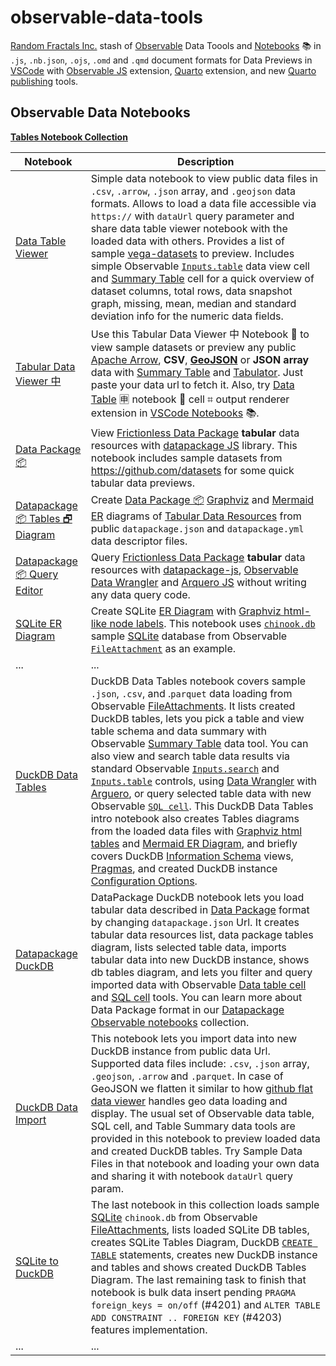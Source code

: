 # observable-data-tools
[Random Fractals Inc.](https://observablehq.com/@randomfractals?tab=collections) stash of [Observable](https://observablehq.com/explore) Data Toools and [Notebooks](https://twitter.com/hashtag/dataNotebooks?src=hashtag_click) 📚 in `.js`, `.nb.json`, `.ojs`, `.omd` and `.qmd` document formats for Data Previews in [VSCode](https://code.visualstudio.com/) with [Observable JS](https://marketplace.visualstudio.com/items?itemName=GordonSmith.observable-js) extension, [Quarto](https://marketplace.visualstudio.com/items?itemName=quarto.quarto) extension, and new [Quarto publishing](https://quarto.org/docs/publishing/) tools.

## Observable Data Notebooks

[**Tables Notebook Collection**](https://observablehq.com/collection/@randomfractals/tables)

| Notebook | Description |
| --- | --- |
| [Data Table Viewer](https://observablehq.com/@randomfractals/data-table-viewer?collection=@randomfractals/tables) | Simple data notebook to view public data files in `.csv`, `.arrow`, `.json` array, and `.geojson` data formats. Allows to load a data file accessible via `https://` with `dataUrl` query parameter and share data table viewer notebook with the loaded data with others. Provides a list of sample [vega-datasets](https://github.com/vega/vega-datasets/tree/next/data) to preview. Includes simple Observable [`Inputs.table`](https://observablehq.com/@observablehq/input-table) data view cell and [Summary Table](https://observablehq.com/@observablehq/summary-table) cell for a quick overview of dataset columns, total rows, data snapshot graph, missing, mean, median and standard deviation info for the numeric data fields. |
| [Tabular Data Viewer 中](https://observablehq.com/@randomfractals/tabular-data-viewer?collection=@randomfractals/tables) | Use this Tabular Data Viewer 中 Notebook 📓 to view sample datasets or preview any public [Apache Arrow](https://observablehq.com/@randomfractals/apache-arrow), **CSV**, [**GeoJSON**](https://www.rfc-editor.org/rfc/rfc7946.html) or **JSON array** data with [Summary Table](https://observablehq.com/@observablehq/summary-table) and [Tabulator](http://tabulator.info/). Just paste your data url to fetch it. Also, try [Data Table](https://github.com/RandomFractals/vscode-data-table) 🈸 notebook 📓 cell ⌗ output renderer extension in [VSCode Notebooks](https://marketplace.visualstudio.com/search?target=VSCode&category=Notebooks&sortBy=Installs) 📚. |
| [Data Package 📦](https://observablehq.com/@randomfractals/data-package?collection=@randomfractals/tables) | View <a href="https://specs.frictionlessdata.io/data-package/" target="_blank" title="Data Package Specification">Frictionless Data Package</a> **tabular** data resources with <a href="https://github.com/frictionlessdata/datapackage-js" target="_blank" title="Data Hub">datapackage JS</a> library. This notebook includes sample datasets from <a href="https://github.com/datasets" target="_blank" title="Data Packaged Core Datasets">https://github.com/datasets</a> for some quick tabular data previews. |
| [Datapackage 📦 Tables 🗗 Diagram](https://observablehq.com/@randomfractals/datapackage-diagram?collection=@randomfractals/tables) | Create [Data Package 📦](https://observablehq.com/@randomfractals/data-package) [Graphviz](https://graphviz.org/) and [Mermaid ER](https://mermaid-js.github.io/mermaid/#/entityRelationshipDiagram) diagrams of [Tabular Data Resources](https://specs.frictionlessdata.io/tabular-data-resource/) from public `datapackage.json` and `datapackage.yml` data descriptor files. |
| [Datapackage 📦 Query Editor](https://observablehq.com/@randomfractals/datapackage-query-editor?collection=@randomfractals/tables) | Query [Frictionless Data Package](https://specs.frictionlessdata.io/data-package/) **tabular** data resources with [datapackage-js](https://github.com/frictionlessdata/datapackage-js), [Observable Data Wrangler](https://observablehq.com/@observablehq/data-wrangler) and [Arquero JS](https://uwdata.github.io/arquero) without writing any data query code. |
| [SQLite ER Diagram](https://observablehq.com/@randomfractals/sqlite-er-diagram?collection=@randomfractals/tables) | Create SQLite [ER Diagram](https://en.wikipedia.org/wiki/Entity%E2%80%93relationship_model) with [Graphviz html-like node labels](https://graphviz.org/doc/info/shapes.html#html). This notebook uses [`chinook.db`](https://www.sqlitetutorial.net/sqlite-sample-database/) sample [SQLite](https://www.sqlite.org/about.html) database from Observable [`FileAttachment`](https://observablehq.com/@observablehq/file-attachments) as an example. |
| ... | ... |
| [DuckDB Data Tables](https://observablehq.com/@randomfractals/duckdb-data-tables?collection=@randomfractals/duckdb) | DuckDB Data Tables notebook covers sample `.json`, `.csv`, and .`parquet` data loading from Observable [FileAttachments](https://observablehq.com/@observablehq/file-attachments). It lists created DuckDB tables, lets you pick a table and view table schema and data summary with Observable [Summary Table](https://observablehq.com/@observablehq/summary-table) data tool. You can also view and search table data results via standard Observable [`Inputs.search`](https://observablehq.com/@observablehq/input-search) and [`Inputs.table`](https://observablehq.com/@observablehq/input-table) controls, using [Data Wrangler](https://observablehq.com/@observablehq/data-wrangler) with [Arguero](https://uwdata.github.io/arquero/), or query selected table data with new Observable [`SQL cell`](https://observablehq.com/@observablehq/sql-cell). This DuckDB Data Tables intro notebook also creates Tables diagrams from the loaded data files with  [Graphviz html tables](https://graphviz.org/doc/info/shapes.html#html) and [Mermaid ER Diagram](https://mermaid-js.github.io/mermaid/#/entityRelationshipDiagram), and briefly covers DuckDB [Information Schema](https://duckdb.org/docs/sql/information_schema) views, [Pragmas](https://duckdb.org/docs/sql/pragmas), and created DuckDB instance [Configuration Options](https://duckdb.org/docs/sql/configuration). |
| [Datapackage DuckDB](https://observablehq.com/@randomfractals/datapackage-duckdb?collection=@randomfractals/duckdb) | DataPackage DuckDB notebook lets you load tabular data described in [Data Package](https://specs.frictionlessdata.io/data-package/) format by changing `datapackage.json` Url. It creates tabular data resources list, data package tables diagram, lists selected table data, imports tabular data into new DuckDB instance, shows db tables diagram, and lets you filter and query imported data with Observable [Data table cell](https://observablehq.com/@observablehq/data-table-cell) and [SQL cell](https://observablehq.com/@observablehq/sql-cell) tools. You can learn more about Data Package format in our [Datapackage Observable notebooks](https://observablehq.com/@randomfractals/data-package?collection=@randomfractals/datapackage) collection. |
| [DuckDB Data Import](https://observablehq.com/@randomfractals/duckdb-data-import?collection=@randomfractals/duckdb) | This notebook lets you import data into new DuckDB instance from public data Url. Supported data files include: `.csv`, `.json` array, `.geojson`, `.arrow` and `.parquet`. In case of GeoJSON we flatten it similar to how [github flat data viewer](https://github.com/githubocto/flat-viewer) handles geo data loading and display. The usual set of Observable data table, SQL cell, and Table Summary data tools are provided in this notebook to preview loaded data and created DuckDB tables. Try Sample Data Files in that notebook and loading your own data and sharing it with notebook `dataUrl` query param. |
| [SQLite to DuckDB](https://observablehq.com/@randomfractals/sqlite-to-duckdb?collection=@randomfractals/duckdb) | The last notebook in this collection loads sample [SQLite](https://www.sqlite.org/about.html) `chinook.db` from Observable [FileAttachments](https://observablehq.com/@observablehq/file-attachments), lists loaded SQLite DB tables, creates SQLite Tables Diagram, DuckDB [`CREATE TABLE`](https://duckdb.org/docs/sql/statements/create_table) statements, creates new DuckDB instance and tables and shows created DuckDB Tables Diagram. The last remaining task to finish that notebook is bulk data insert pending `PRAGMA foreign_keys = on/off` (#4201) and `ALTER TABLE ADD CONSTRAINT .. FOREIGN KEY` (#4203) features implementation. |
| ... | ... |